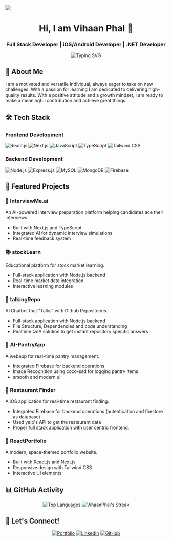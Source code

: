 [![](https://visitcount.itsvg.in/api?id=VihaanPhal&label=Profile%20Views&color=6&icon=0&pretty=false)](https://visitcount.itsvg.in)

<div align="center">
  
  # Hi, I am Vihaan Phal 👋
  ### Full Stack Developer | iOS/Android Developer | .NET Developer 

  <p align="center">
    <img src="https://readme-typing-svg.herokuapp.com?font=Fira+Code&pause=100&color=98FF98&center=true&vCenter=true&width=700&lines=Full+Stack+Developer;iOS/Android+Developer;.NET+DeveloperProblem+Solver;Tech+Enthusiast;Professional+Cricketer" alt="Typing SVG" />
  </p>
</div>

## 💫 About Me

I am a motivated and versatile individual, always eager to take on new challenges. With a passion for learning I am dedicated to delivering high-quality results. With a positive attitude and a growth mindset, I am ready to make a meaningful contribution and achieve great things.

## 🛠️ Tech Stack

### Frontend Development
![React.js](https://img.shields.io/badge/-React.js-61DAFB?style=for-the-badge&logo=react&logoColor=black)
![Next.js](https://img.shields.io/badge/-Next.js-000000?style=for-the-badge&logo=next.js&logoColor=white)
![JavaScript](https://img.shields.io/badge/-JavaScript-F7DF1E?style=for-the-badge&logo=javascript&logoColor=black)
![TypeScript](https://img.shields.io/badge/-TypeScript-3178C6?style=for-the-badge&logo=typescript&logoColor=white)
![Tailwind CSS](https://img.shields.io/badge/-Tailwind_CSS-38B2AC?style=for-the-badge&logo=tailwind-css&logoColor=white)

### Backend Development
![Node.js](https://img.shields.io/badge/-Node.js-339933?style=for-the-badge&logo=node.js&logoColor=white)
![Express.js](https://img.shields.io/badge/-Express.js-000000?style=for-the-badge&logo=express&logoColor=white)
![MySQL](https://img.shields.io/badge/-MySQL-4479A1?style=for-the-badge&logo=mysql&logoColor=white)
![MongoDB](https://img.shields.io/badge/-MongoDB-47A248?style=for-the-badge&logo=mongodb&logoColor=white)
![Firebase](https://img.shields.io/badge/-Firebase-FFCA28?style=for-the-badge&logo=firebase&logoColor=black)

## 🎯 Featured Projects

### 🤖 InterviewMe.ai
An AI-powered interview preparation platform helping candidates ace their interviews.
- Built with Next.js and TypeScript
- Integrated AI for dynamic interview simulations
- Real-time feedback system

### 📚 stockLearn
Educational platform for stock market learning.
- Full-stack application with Node.js backend
- Real-time market data integration
- Interactive learning modules

### 🤖 talkingRepo
AI Chatbot that "Talks" with Github Repositories.
- Full-stack application with Node.js backend
- File Structure, Dependencies and code understanding
- Realtime QnA solution to get instant repository specific answers 

### 🛒 AI-PantryApp
A webapp for real-time pantry management.
- Integrated Firebase for backend operations
- Image Recognition using coco-ssd for logging pantry items 
- smooth and modern ui
  
### 🛒 Restaurant Finder
A iOS application for real-time restaurant finding.
- Integrated Firebase for backend operations (autentication and firestore as database)
- Used yelp's API to get the restaurant data 
- Proper full stack application with user centric frontend.

### 💼 ReactPortfolio
A modern, space-themed portfolio website.
- Built with React.js and Next.js
- Responsive design with Tailwind CSS
- Interactive UI elements

## 📊 GitHub Activity

<div align="center">

![Top Languages](https://github-readme-stats.vercel.app/api/top-langs/?username=VihaanPhal&layout=compact&theme=monokai)
![VihaanPhal's Streak](https://github-readme-streak-stats.herokuapp.com/?user=VihaanPhal&theme=dark&hide_border=false)

</div>

## 🤝 Let's Connect!

<div align="center">

[![Portfolio](https://img.shields.io/badge/-Portfolio-A020F0?style=for-the-badge&logo=react&logoColor=white)](https://vihaanphal.vercel.app)
[![LinkedIn](https://img.shields.io/badge/-LinkedIn-0077B5?style=for-the-badge&logo=linkedin&logoColor=white)](https://linkedin.com/in/vihaanphal)
[![GitHub](https://img.shields.io/badge/-GitHub-181717?style=for-the-badge&logo=github&logoColor=white)](https://github.com/VihaanPhal)

</div>

